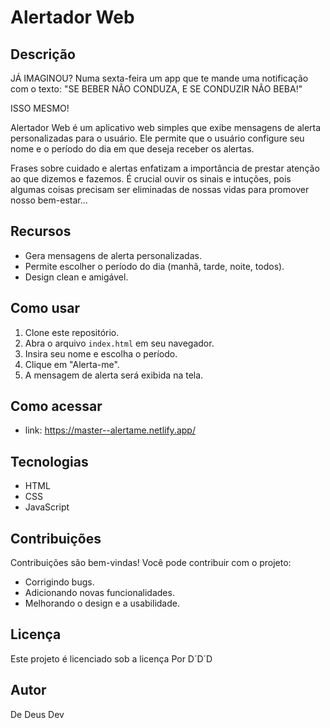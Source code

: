 # Alertador Web

## Descrição
JÁ IMAGINOU? Numa sexta-feira um app que te mande uma notificação com o texto:
"SE BEBER NÃO CONDUZA, E SE CONDUZIR NÃO BEBA!"

ISSO MESMO!

Alertador Web é um aplicativo web simples que exibe mensagens de alerta personalizadas para o usuário. Ele permite que o usuário configure seu nome e o período do dia em que deseja receber os alertas.

Frases sobre cuidado e alertas enfatizam a importância de prestar atenção ao que dizemos e fazemos. É crucial ouvir os sinais e intuções, pois algumas coisas precisam ser eliminadas de nossas vidas para promover nosso bem-estar...
## Recursos

* Gera mensagens de alerta personalizadas.
* Permite escolher o período do dia (manhã, tarde, noite, todos).
* Design clean e amigável.

## Como usar

1. Clone este repositório.
2. Abra o arquivo `index.html` em seu navegador.
3. Insira seu nome e escolha o período.
4. Clique em "Alerta-me".
5. A mensagem de alerta será exibida na tela.

## Como acessar
* link: https://master--alertame.netlify.app/

## Tecnologias

* HTML
* CSS
* JavaScript

## Contribuições

Contribuições são bem-vindas! Você pode contribuir com o projeto:

* Corrigindo bugs.
* Adicionando novas funcionalidades.
* Melhorando o design e a usabilidade.

## Licença

Este projeto é licenciado sob a licença Por D´D´D

## Autor

De Deus Dev